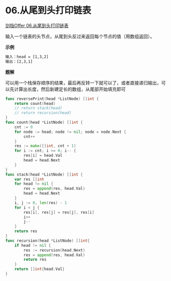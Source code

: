# 06.从尾到头打印链表 <div id="06" />
[剑指Offer 06.从尾到头打印链表](https://leetcode-cn.com/problems/cong-wei-dao-tou-da-yin-lian-biao-lcof/)

输入一个链表的头节点，从尾到头反过来返回每个节点的值（用数组返回）。

**示例**
```html
输入：head = [1,3,2]
输出：[2,3,1]
```
**题解**

可以用一个栈保存顺序的结果，最后再反转一下就可以了，或者直接递归输出，可以先计算出长度，然后新建定长的数组，从尾部开始填充即可
```go
func reversePrint(head *ListNode) []int {
    return count(head)
    // return stack(head)
    // return recursion(head)
}
func count(head *ListNode) []int {
    cnt := 0
    for node := head; node != nil; node = node.Next {
        cnt++
    }
    res := make([]int, cnt + 1)
    for i := cnt; i >= 0; i-- {
        res[i] = head.Val
        head = head.Next
    }
}
func stack(head *ListNode) []int {
    var res []int
    for head != nil {
        res = append(res, head.Val)
        head = head.Next
    }
    i, j := 0, len(res) - 1
    for i < j {
        res[i], res[j] = res[j], res[i]
        i++
        j--
    }
    return res
}
func recursion(head *ListNode) []int{
    if head != nil {
        res := recursion(head.Next)
        res = append(res, head.Val)
        return res
    }
    return []int{head.Val}
}
```
